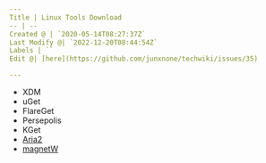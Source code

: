 ```yaml
---
Title | Linux Tools Download
-- | --
Created @ | `2020-05-14T08:27:37Z`
Last Modify @| `2022-12-20T08:44:54Z`
Labels | ``
Edit @| [here](https://github.com/junxnone/techwiki/issues/35)

---
```

- XDM
- uGet
- FlareGet
- Persepolis
- KGet
- [Aria2](./aria2)
- [magnetW](./Linux_magnetW)

